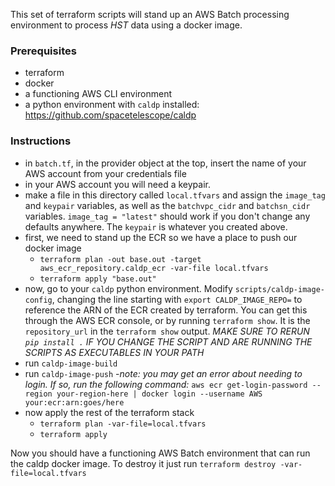 This set of terraform scripts will stand up an AWS Batch processing environment to process *HST* data using a docker image.

### Prerequisites
- terraform
- docker
- a functioning AWS CLI environment
- a python environment with `caldp` installed: https://github.com/spacetelescope/caldp

### Instructions
- in `batch.tf`, in the provider object at the top, insert the name of your AWS account from your credentials file
- in your AWS account you will need a keypair.
- make a file in this directory called `local.tfvars` and assign the `image_tag` and `keypair` variables, as well as the `batchvpc_cidr` and `batchsn_cidr` variables. `image_tag = "latest"` should work if you don't change any defaults anywhere. The `keypair` is whatever you created above. 
- first, we need to stand up the ECR so we have a place to push our docker image
    - `terraform plan -out base.out -target aws_ecr_repository.caldp_ecr -var-file local.tfvars`
    - `terraform apply "base.out"`
- now, go to your `caldp` python environment. Modify `scripts/caldp-image-config`, changing the line starting with `export CALDP_IMAGE_REPO=` to reference the ARN of the ECR created by terraform. You can get this through the AWS ECR console, or by running `terraform show`. It is the `repository_url` in the `terraform show` output. *MAKE SURE TO RERUN `pip install .` IF YOU CHANGE THE SCRIPT AND ARE RUNNING THE SCRIPTS AS EXECUTABLES IN YOUR PATH*
- run `caldp-image-build`
- run `caldp-image-push`
    -*note: you may get an error about needing to login. If so, run the following command:*
    `aws ecr get-login-password --region your-region-here | docker login --username AWS your:ecr:arn:goes/here`
- now apply the rest of the terraform stack
    - `terraform plan -var-file=local.tfvars`
    - `terraform apply`

Now you should have a functioning AWS Batch environment that can run the caldp docker image. To destroy it just run `terraform destroy -var-file=local.tfvars`